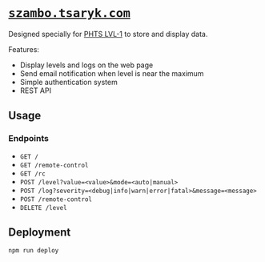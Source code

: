 # [`szambo.tsaryk.com`](https://szambo.tsaryk.com)

Designed specially for [PHTS LVL-1] to store and display data.

Features:

- Display levels and logs on the web page
- Send email notification when level is near the maximum
- Simple authentication system
- REST API

## Usage

### Endpoints

- `GET /`
- `GET /remote-control`
- `GET /rc`
- `POST /level?value=<value>&mode=<auto|manual>`
- `POST /log?severity=<debug|info|warn|error|fatal>&message=<message>`
- `POST /remote-control`
- `DELETE /level`

## Deployment

```sh
npm run deploy
```

[PHTS LVL-1]: https://github.com/phts/LVL-1
